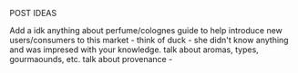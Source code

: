 POST IDEAS

Add a idk anything about perfume/colognes guide to help introduce new users/consumers to this market - think of duck - she didn't know anything and was impresed with your knowledge. talk about aromas, types, gourmaounds, etc. 
talk about provenance - 

